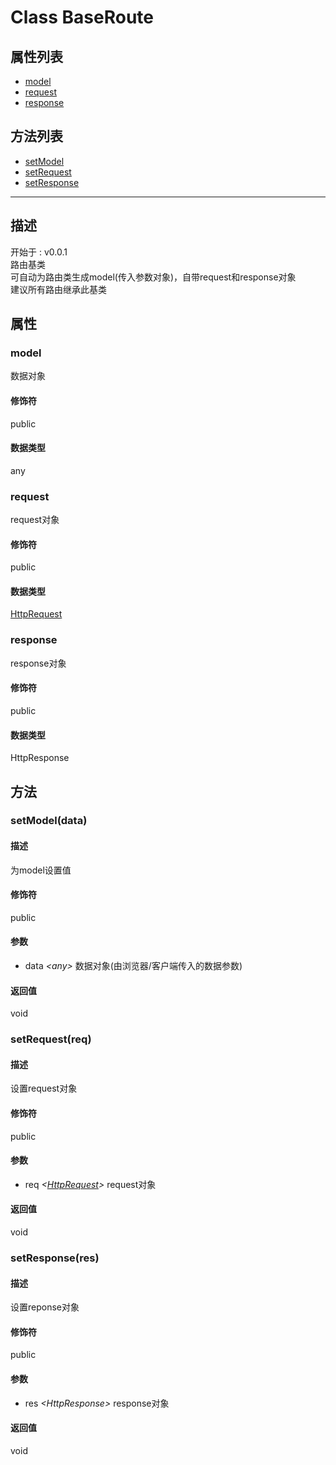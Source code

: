 # Class BaseRoute
## 属性列表
+ [model](#PROP_model)
+ [request](#PROP_request)
+ [response](#PROP_response)
  
## 方法列表
+ [setModel](#METHOD_setModel)
+ [setRequest](#METHOD_setRequest)
+ [setResponse](#METHOD_setResponse)
  
---
## 描述
<font class="since">开始于 : v0.0.1</font>  
路由基类  
可自动为路由类生成model(传入参数对象)，自带request和response对象  
建议所有路由继承此基类  
## 属性
### <a id="PROP_model">model</a>
数据对象  
#### 修饰符
<font class="modifier">public</font>  
#### 数据类型
<font class='datatype'>any</font>  
### <a id="PROP_request">request</a>
request对象  
#### 修饰符
<font class="modifier">public</font>  
#### 数据类型
<font class='datatype'>[HttpRequest](HttpRequest)</font>  
### <a id="PROP_response">response</a>
response对象  
#### 修饰符
<font class="modifier">public</font>  
#### 数据类型
<font class='datatype'>HttpResponse</font>  
## 方法
### <a id="METHOD_setModel">setModel(data)</a>
#### 描述
为model设置值  
#### 修饰符
<font class="modifier">public</font>  
#### 参数
+ data *&lt;<font class='datatype'>any</font>&gt;*  数据对象(由浏览器/客户端传入的数据参数)
  
#### 返回值
void  
### <a id="METHOD_setRequest">setRequest(req)</a>
#### 描述
设置request对象  
#### 修饰符
<font class="modifier">public</font>  
#### 参数
+ req *&lt;<font class='datatype'>[HttpRequest](HttpRequest)</font>&gt;*   request对象
  
#### 返回值
<font class='datatype'>void</font>  
### <a id="METHOD_setResponse">setResponse(res)</a>
#### 描述
设置reponse对象  
#### 修饰符
<font class="modifier">public</font>  
#### 参数
+ res *&lt;<font class='datatype'>HttpResponse</font>&gt;*   response对象
  
#### 返回值
<font class='datatype'>void</font>  
